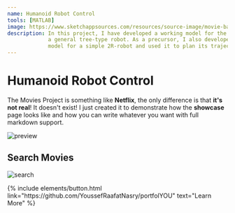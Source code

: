 ```yaml
---
name: Humanoid Robot Control
tools: [MATLAB]
image: https://www.sketchappsources.com/resources/source-image/movie-badges-jurajjurik.png
description: In this project, I have developed a working model for the inverse kinematics of 
             a general tree-type robot. As a precursor, I also developed the inverse kinematics 
             model for a simple 2R-robot and used it to plan its trajectory.
---
```


# Humanoid Robot Control

The Movies Project is something like **Netflix**, the only difference is that **it's not real**! It doesn't exist! I just created it to demonstrate how the **showcase** page looks like and how you can write whatever you want with full markdown support.

![preview](https://www.sketchappsources.com/resources/source-image/we-were-soldiers-landing-page-dbruggisser.jpg)

## Search Movies

![search](https://www.sketchappsources.com/resources/source-image/microsoft-windows-10-virtual-keyboard-diogo-sousa.png)

<p class="text-center">
{% include elements/button.html link="https://github.com/YoussefRaafatNasry/portfolYOU" text="Learn More" %}
</p>